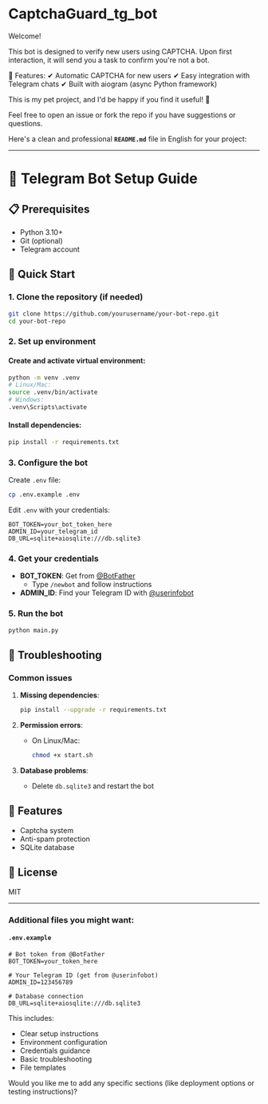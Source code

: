 # CaptchaGuard_tg_bot
Welcome!

This bot is designed to verify new users using CAPTCHA. Upon first interaction, it will send you a task to confirm you're not a bot.

🔹 Features:
✔ Automatic CAPTCHA for new users
✔ Easy integration with Telegram chats
✔ Built with aiogram (async Python framework)

This is my pet project, and I'd be happy if you find it useful! 🚀

Feel free to open an issue or fork the repo if you have suggestions or questions.

Here's a clean and professional **`README.md`** file in English for your project:

---

# 🤖 Telegram Bot Setup Guide

## 📋 Prerequisites
- Python 3.10+
- Git (optional)
- Telegram account

## 🚀 Quick Start

### 1. Clone the repository (if needed)
```bash
git clone https://github.com/yourusername/your-bot-repo.git
cd your-bot-repo
```

### 2. Set up environment
#### Create and activate virtual environment:
```bash
python -m venv .venv
# Linux/Mac:
source .venv/bin/activate
# Windows:
.venv\Scripts\activate
```

#### Install dependencies:
```bash
pip install -r requirements.txt
```

### 3. Configure the bot
Create `.env` file:
```bash
cp .env.example .env
```
Edit `.env` with your credentials:
```env
BOT_TOKEN=your_bot_token_here
ADMIN_ID=your_telegram_id
DB_URL=sqlite+aiosqlite:///db.sqlite3
```

### 4. Get your credentials
- **BOT_TOKEN**: Get from [@BotFather](https://t.me/BotFather)
  - Type `/newbot` and follow instructions
- **ADMIN_ID**: Find your Telegram ID with [@userinfobot](https://t.me/userinfobot)

### 5. Run the bot
```bash
python main.py
```

## 🔧 Troubleshooting

### Common issues
1. **Missing dependencies**:
   ```bash
   pip install --upgrade -r requirements.txt
   ```

2. **Permission errors**:
   - On Linux/Mac:
     ```bash
     chmod +x start.sh
     ```

3. **Database problems**:
   - Delete `db.sqlite3` and restart the bot

## 🌟 Features
- Captcha system
- Anti-spam protection
- SQLite database

## 📜 License
MIT

---

### Additional files you might want:

#### `.env.example`
```env
# Bot token from @BotFather
BOT_TOKEN=your_token_here

# Your Telegram ID (get from @userinfobot)
ADMIN_ID=123456789

# Database connection
DB_URL=sqlite+aiosqlite:///db.sqlite3
```
This includes:
- Clear setup instructions
- Environment configuration
- Credentials guidance
- Basic troubleshooting
- File templates

Would you like me to add any specific sections (like deployment options or testing instructions)?
